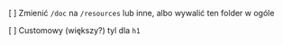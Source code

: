 [ ] Zmienić `/doc` na `/resources` lub inne, albo wywalić ten folder w ogóle

[ ] Customowy (większy?) tyl dla `h1`
